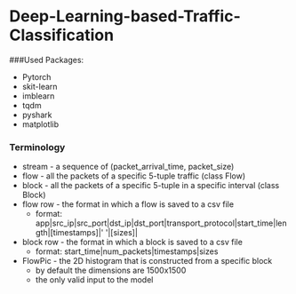 # Deep-Learning-based-Traffic-Classification

###Used Packages:

- Pytorch
- skit-learn
- imblearn
- tqdm
- pyshark
- matplotlib


### Terminology

* stream - a sequence of (packet_arrival_time, packet_size)
* flow - all the packets of a specific 5-tuple traffic (class Flow)
* block - all the packets of a specific 5-tuple in a specific interval (class Block)
* flow row - the format in which a flow is saved to a csv file
    * format: app|src_ip|src_port|dst_ip|dst_port|transport_protocol|start_time|length|[timestamps]|' '|[sizes]|
* block row - the format in which a block is saved to a csv file
    * format: start_time|num_packets|timestamps|sizes
* FlowPic - the 2D histogram that is constructed from a specific block
    * by default the dimensions are 1500x1500
    * the only valid input to the model
